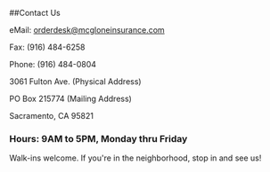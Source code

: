 
##Contact Us

eMail: <orderdesk@mcgloneinsurance.com>

Fax: (916) 484-6258

Phone: (916) 484-0804

3061 Fulton Ave. (Physical Address)

PO Box 215774 (Mailing Address)

Sacramento, CA 95821

### Hours: 9AM to 5PM, Monday thru Friday

<p class="fineprint">Walk-ins welcome. If you're in the neighborhood, stop in and see us!</p>
